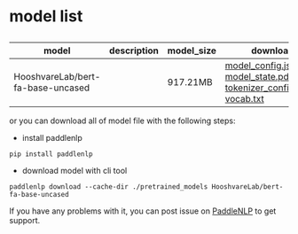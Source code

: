 #  model list

##  

| model  | description | model_size  | download         |
| --- | --- | --- | --- |
|HooshvareLab/bert-fa-base-uncased|  | 917.21MB | [model_config.json](https://bj.bcebos.com/paddlenlp/models/community/HooshvareLab/bert-fa-base-uncased/model_config.json)<br>[model_state.pdparams](https://bj.bcebos.com/paddlenlp/models/community/HooshvareLab/bert-fa-base-uncased/model_state.pdparams)<br>[tokenizer_config.json](https://bj.bcebos.com/paddlenlp/models/community/HooshvareLab/bert-fa-base-uncased/tokenizer_config.json)<br>[vocab.txt](https://bj.bcebos.com/paddlenlp/models/community/HooshvareLab/bert-fa-base-uncased/vocab.txt) |

or you can download all of model file with the following steps:

* install paddlenlp

```shell
pip install paddlenlp
```

* download model with cli tool

```shell
paddlenlp download --cache-dir ./pretrained_models HooshvareLab/bert-fa-base-uncased
```

If you have any problems with it, you can post issue on [PaddleNLP](https://github.com/PaddlePaddle/PaddleNLP) to get support.
